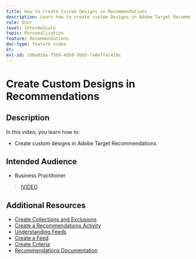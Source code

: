 ```yaml
---
title: How to Create Custom Designs in Recommendations
description: Learn how to create custom Designs in Adobe Target Recommendations.
role: User
level: Intermediate
topic: Personalization
feature: Recommendations
doc-type: feature video
kt:
exl-id: 19be02da-f5b8-4950-9bb5-7a0effec419c
---
```

# Create Custom Designs in Recommendations

## Description

In this video, you learn how to:

* Create custom designs in Adobe Target Recommendations

## Intended Audience

* Business Practitioner

>[!VIDEO](https://video.tv.adobe.com/v/27687?quality=12)

## Additional Resources

* [Create Collections and Exclusions](create-collections-and-exclusions.md)
* [Create a Recommendations Activity](create-a-recommendations-activity.md)
* [Understanding Feeds](understanding-feeds.md)
* [Create a Feed](create-a-feed.md)
* [Create Criteria](create-criteria.md)
* [Recommendations Documentation](https://experienceleague.adobe.com/docs/target/using/recommendations/recommendations.html?lang=en)

